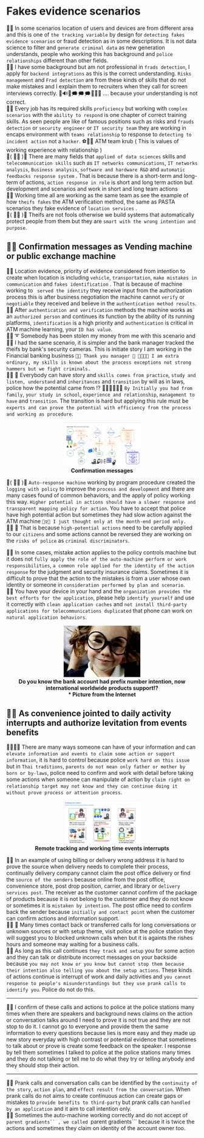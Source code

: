 # Fakes evidence scenarios
🧸💬 In some scenarios location of users and devices are from different area and this is one of ```the tracking variable``` by design for ```detecting fakes evidence scenarios``` or fraud detection as in some descriptions. It is not data science to filter and ```generate criminal data``` as new generation understands, people who working this has background and ```police relationships``` different than other fields. </br>
🥺💬 I have some background but am not professional in ```frads detection```, I apply for ```backend integrations``` as this is the correct understanding. ```Risks management``` and ```Frad detection``` are from these kinds of skills that do not make mistakes and I explain them to recruiters when they call for screen interviews correctly. 🏡🔊👤🗯️🗯️🗯️🏡🥺💬 .... because your understanding is not correct. </br>
🦤💬 Every job has its required skills ```proficiency``` but working with ```complex scenarios``` with the ```ability to respond``` is one chapter of correct training skills. As seen people are like of famous positions such as risks and ```frauds detection``` or ```security engineer``` or ```IT security team``` they are working in encaps environment with ```teams relationship``` to response to ```detecting to incident action``` not a ```hacker```. ⚽👤💬 ATM team krub ( This is values of working experience with relationship ) </br>
💃( 👩‍🏫 )💬 There are many fields that ```applied of data sciences``` skills and ```telecommunication skills``` such as ```IT networks communications```, ```IT networks analysis```, ```Business analysis```, ```software and hardware R&D``` and ```automatic feedbacks response system``` . That is because there is a short-term and long-term of actions, ```action response in role``` is short and long term action but development and scenarios and work in short and long team actions </br>
🥺💬 Working time all are working as the same team as see the example of how ```theifs fakes``` the ATM verification method, the same as PASTA scenarios they fake evidence of ```location services``` . </br>
💃( 👩‍🏫 )💬 Theifs are not fools otherwise we build systems that automatically protect people from them but they are ```smart with the wrong intention and purpose```. </br>

## 🧸💬 Confirmation messages as Vending machine or public exchange machine

🦭💬 Location evidence, priority of evidence considered from intention to create when location is including ```vehicle```, ```transportation```, ```make mistakes in communication``` and ```fakes identification``` . That is because of machine working to ``` served the identity``` they receive input from the authorization process this is after business negotiation the machine cannot ```verify``` or ```negotiable``` they received and believe in the ```authentication method results```. </br>
🧸💬 After ```authentication and verification``` methods the machine works as an ```authorized person``` and continues its function by the ability of its running platforms, ```identification``` is a high priority and ```authentication``` is critical in ATM machine learning, your ``ID has value``. </br>
🐑💬 ➰ Somebody has been stolen my money from me with this scenario and 🥺💬 I had the same scenario, it is simpler and the bank manager tracked the theifs by bank's security cameras. This is initiate story I am working in the Financial banking business  ```🥺💬 Thank you manager 👤 🐾🐾🐱💬 I am extra ordinary, my skills is known about the process exceptions not strong hammers but we fight criminals.``` </br> 
👧💬 🎈 Everybody can have story and ```skills comes from practice```, ```study and listen, understand``` and ```inheritances``` and ```transition``` by will as in laws, police how the potential came from ️⁉️ 👮‍♂️👮‍♀️💬💬 ```By Initially you had from family```, ```your study in school```, ```experience and relationship```, ```management to have``` and ```transition```. The transition is hard but applying this rule must be ```experts and can prove the potential with efficiency from the process and working as procedure```. </br>

<p align="center" width="100%">
    <img width="40%" src="https://github.com/jkaewprateep/fakes_evidence_scenarios/blob/main/ATM%20scenarios.png"> </br>
    <b> Confirmation messages </b>
</p>

💃( 👩‍🏫 )💬 ```Auto-response machine``` working by program procedure created the ```logging with policy``` to improve the ```process and development``` and there are many cases found of common behaviors, and the apply of policy working this way. ```Higher potential in actions should have a slower response and transparent mapping policy for action```. You have to accept that police have high potential action but sometimes they had slow action against the ATM machine ```👮‍♀️💬 I just thought only at the month-end period only.``` </br>
👧💬 🎈 That is because ```high-potential actions``` need to be carefully applied to our ```citizens``` and some actions cannot be reversed they are working on the ```risks of police``` as ```criminal discriminators```. </br>

🐐💬 In some cases, mistake action applies to the policy controls machine but it does not ```fully apply the role of the auto-machine perform or work responsibilities```, ```a common role applied for the identity of the action response``` for the judgment and security insurance claims. Sometimes it is difficult to prove that the action to the mistakes is from a user whose own identity or someone in ```consideration performed by plan and scenario```. </br>
🦭💬 You have your device in your hand and the ```organization provides the best efforts for the application```, please help ```identify yourself``` and use it correctly with ```clean application caches``` and ```not install third-party applications for telecommunications duplicated``` that phone can work on ```natural application behaviors```. </br>

<p align="center" width="100%">
    <img width="40%" src="https://github.com/jkaewprateep/fakes_evidence_scenarios/blob/main/image10.jpg"> </br>
    <b> Do you know the bank account had prefix number intention, now international worldwide products support⁉️ </b></br>
    <b> * Picture from the Internet </b>
</p>

## 🧸💬 As convenience jointed to daily activity interrupts and authorize levitation from events benefits

🐨🎁🎵🎶 There are many ways someone can have of your information and can ```elevate information and events to claim some action or support information```, it is hard to control because police ```work hard on this issue``` but in ```Thai traditions```, ```parents do not mean only father or mother by born or by-laws```, police need to confirm and work with detail before taking some actions when someone can manipulate of action by ```claim right on relationship target may not know and they can continue doing it without prove process or attention process```. </br>

<p align="center" width="100%">
    <img width="40%" src="https://github.com/jkaewprateep/fakes_evidence_scenarios/blob/main/Fake%20evidents%20scenarios.png"> </br>
    <b> Remote tracking and working time events interrupts </b>
</p>

🧸💬 In an example of using billing or delivery wrong address it is hard to prove the source when delivery needs to complete their process, continually delivery company cannot claim the post office delivery or find the ```source of the senders``` because online from the post office, convenience store, post drop position, carrier, and library or ```delivery services post```. The receiver as the customer cannot confirm of the package of products because it is not belong to the customer and they do not know or sometimes it is ```mistaken by intention```. The post office need to confirm back the sender because ```initially and contact point``` when the customer can confirm actions and information support. </br>
👧💬 🎈 Many times contact back or transferred calls for long conversations or unknown sources or with setup theme, visit police at the police station they will suggest you to blocked unknown calls when but it is againts the rishes hours and someone may waiting for a business calls. </br>
🦭💬 As long as this call continues ```they track and setup``` you for some action and they can talk or distribute incorrect messages on your backside because ```you may not know or you know but cannot stop them because their intention also telling you about the setup actions```. These kinds of actions continue is interrupt of work and daily activities and ```you cannot response to people's misunderstandings but they use prank calls to identify you```. Police do not do this. </br>

- - - 
🥺💬 I confirm of these calls and actions to police at the police stations many times when there are speakers and background news claims on the action or conversation talks around I need to prove it is not true and they are not stop to do it. I cannot go to everyone and provide them the same information to every questions because lies is more easy and they made up new story everyday with high contrast or potential evidence that sometimes to talk about or prove is create some feedback on the speaker. I response by tell them sometimes I talked to police at the police stations many times and they do not talking or tell me to do what they try or telling anybody and they should stop their action. </br>
- - - 

🦭💬 Prank calls and conversation calls can be identified by the ```continuity of the story```, ```action plan```, and ```effect result from the conversation```. When prank calls do not aims to create continuous action can create gaps or mistakes to ```provide benefits to third-party``` but prank calls can ```handled by an application``` and it aim to call intention only. </br>
🐐💬 Sometimes the auto-machine working correctly and do not accept of ```parent gradients`` , we called ```parent gradients``` because it is twice the actions and sometimes they claim on identity of the account owner too. </br>

